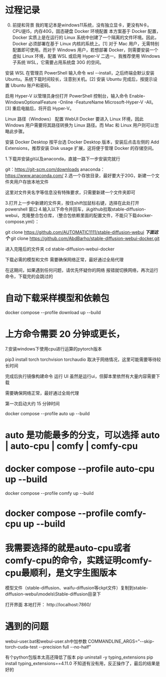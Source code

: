 # 过程记录

0. 前提和背景
   我的笔记本是windows11系统，没有独立显卡，更没有N卡。
   CPU是I5，内存40G，固态硬盘
   Docker 环境配置
本方案基于 Docker 配置，Docker 实质上是在运行的 Linux 系统中创建了一个隔离的文件环境。因此，Docker 必须部署在基于 Linux 内核的系统上。[1] 对于 Mac 用户，无需特别配置即可使用。而对于 Windows 用户，若想部署 Docker，则需要安装一个虚拟 Linux 环境，配置 WSL 或启用 Hyper-V 二选一。我推荐使用 Windows 子系统 WSL，它需要占用系统盘 30G 的空间。

安装 WSL
在管理员 PowerShell 输入命令 wsl --install，之后终端会默认安装 Ubuntu。系统下载时间较长，注意别关机。[2] 安装 Ubuntu 完成后，按提示设置 Ubuntu 账户和密码。

启用 Hyper-V
以管理员身份打开 PowerShell 控制台，输入命令 Enable-WindowsOptionalFeature -Online -FeatureName Microsoft-Hyper-V -All。[3] 重启电脑后，将开启 Hyper-V。

Linux 路径（Windows）
配置 WebUI Docker 要进入 Linux 环境，因此 Windows 用户需要将其路径转换为 Linux 路径。而 Mac 和 Linux 用户则可以忽略此步骤。

安装 Docker Desktop
按平台选 Docker Desktop 版本，安装后点击左侧的 Add Extensions，推荐安装 Disk usage 扩展，这将便于管理 Docker 的存储空间。

1.下载并安装git以及anaconda，直接一路下一步安装完就行

git：https://git-scm.com/downloads
anaconda：https://www.anaconda.com/
2.选一个存放目录，最好要大于20G，新建一个文件夹用户存放本地文件

这里对文件夹名字等信息没有特殊要求，只需要新建一个文件夹即可

3.打开上一步中新建的文件夹，按住shift加鼠标右键，选择在此处打开 powershell 窗口 
4.输入以下命令并回车，从github拉取stable-diffusion-webui，克隆整合包仓库，（整合包依赖里面的配置文件，不能只下载docker-compose.yml）：

git clone https://github.com/AUTOMATIC1111/stable-diffusion-webui 
***下面这个***
git clone https://github.com/AbdBarho/stable-diffusion-webui-docker.git

进入克隆后的文件夹
cd stable-diffusion-webui-docker

下载必需的模型和文件
需要确保网络正常，最好通过全局代理

在这期间，如果遇到任何问题，请优先怀疑你的网络
报错就切换网络，再次运行命令，下载完的会跳过的

# 自动下载采样模型和依赖包
docker compose --profile download up --build
# 上方命令需要 20 分钟或更长，

7.安装windows下使用cpu进行运算的pytorch版本

pip3 install torch torchvision torchaudio 
取决于网络情况，这里可能需要等待较长时间 

完成后执行镜像构建命令
运行 UI
虽然是运行ui，但脚本里依然有大量内容需要下载

需要确保网络正常，最好通过全局代理

第一次启动大约 15 分钟时间

docker compose --profile auto up --build
# auto 是功能最多的分支，可以选择 auto | auto-cpu | comfy | comfy-cpu
# docker compose --profile auto-cpu up --build
docker compose --profile comfy up --build
# docker compose --profile comfy-cpu up --build
# 我需要选择的就是auto-cpu或者comfy-cpu的命令，实践证明comfy-cpu最顺利，是文字生图版本

模型文件（stable-diffusion、waifu-diffusion等ckpt文件）复制到stable-diffusion-webui\models\Stable-diffusion目录下 

打开界面
本地打开： http://localhost:7860/


# 遇到的问题
webui-user.bat和webui-user.sh中加参数
COMMANDLINE_ARGS="--skip-torch-cuda-test --precision full --no-half"

有个python包版本太高还降低了版本
pip uninstall -y typing_extensions
pip install typing_extensions==4.11.0
不知道有没有用，反正操作了，最后的结果是好的









